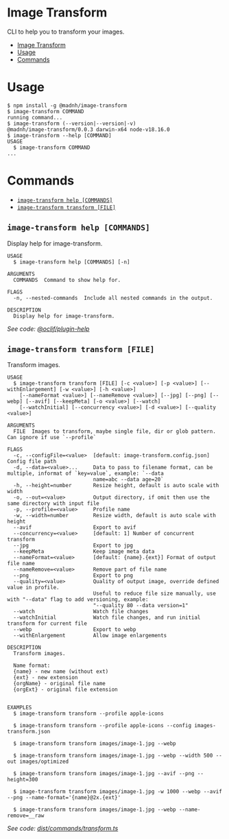 # Image Transform

CLI to help you to transform your images.


<!-- toc -->
* [Image Transform](#image-transform)
* [Usage](#usage)
* [Commands](#commands)
<!-- tocstop -->
# Usage
<!-- usage -->
```sh-session
$ npm install -g @madnh/image-transform
$ image-transform COMMAND
running command...
$ image-transform (--version|--version|-v)
@madnh/image-transform/0.0.3 darwin-x64 node-v18.16.0
$ image-transform --help [COMMAND]
USAGE
  $ image-transform COMMAND
...
```
<!-- usagestop -->
# Commands
<!-- commands -->
* [`image-transform help [COMMANDS]`](#image-transform-help-commands)
* [`image-transform transform [FILE]`](#image-transform-transform-file)

## `image-transform help [COMMANDS]`

Display help for image-transform.

```
USAGE
  $ image-transform help [COMMANDS] [-n]

ARGUMENTS
  COMMANDS  Command to show help for.

FLAGS
  -n, --nested-commands  Include all nested commands in the output.

DESCRIPTION
  Display help for image-transform.
```

_See code: [@oclif/plugin-help](https://github.com/oclif/plugin-help/blob/v5.2.9/src/commands/help.ts)_

## `image-transform transform [FILE]`

Transform images.

```
USAGE
  $ image-transform transform [FILE] [-c <value>] [-p <value>] [--withEnlargement] [-w <value>] [-h <value>]
    [--nameFormat <value>] [--nameRemove <value>] [--jpg] [--png] [--webp] [--avif] [--keepMeta] [-o <value>] [--watch]
    [--watchInitial] [--concurrency <value>] [-d <value>] [--quality <value>]

ARGUMENTS
  FILE  Images to transform, maybe single file, dir or glob pattern. Can ignore if use `--profile`

FLAGS
  -c, --configFile=<value>  [default: image-transform.config.json] Config file path
  -d, --data=<value>...     Data to pass to filename format, can be multiple, informat of `key=value`, example: `--data
                            name=abc --data age=20`
  -h, --height=number       Resize height, default is auto scale with width
  -o, --out=<value>         Output directory, if omit then use the same directory with input file
  -p, --profile=<value>     Profile name
  -w, --width=number        Resize width, default is auto scale with height
  --avif                    Export to avif
  --concurrency=<value>     [default: 1] Number of concurrent transform
  --jpg                     Export to jpg
  --keepMeta                Keep image meta data
  --nameFormat=<value>      [default: {name}.{ext}] Format of output file name
  --nameRemove=<value>      Remove part of file name
  --png                     Export to png
  --quality=<value>         Quality of output image, override defined value in profile.
                            Useful to reduce file size manually, use with "--data" flag to add versioning, example:
                            "--quality 80 --data version=1"
  --watch                   Watch file changes
  --watchInitial            Watch file changes, and run initial transform for current file
  --webp                    Export to webp
  --withEnlargement         Allow image enlargements

DESCRIPTION
  Transform images.

  Name format:
  {name} - new name (without ext)
  {ext} - new extension
  {orgName} - original file name
  {orgExt} - original file extension


EXAMPLES
  $ image-transform transform --profile apple-icons

  $ image-transform transform --profile apple-icons --config images-transform.json

  $ image-transform transform images/image-1.jpg --webp

  $ image-transform transform images/image-1.jpg --webp --width 500 --out images/optimized

  $ image-transform transform images/image-1.jpg --avif --png --height=300

  $ image-transform transform images/image-1.jpg -w 1000 --webp --avif --png --name-format='{name}@2x.{ext}'

  $ image-transform transform images/image-1.jpg --webp --name-remove=__raw
```

_See code: [dist/commands/transform.ts](https://github.com/madnh/image-transform/blob/v0.0.3/dist/commands/transform.ts)_
<!-- commandsstop -->
